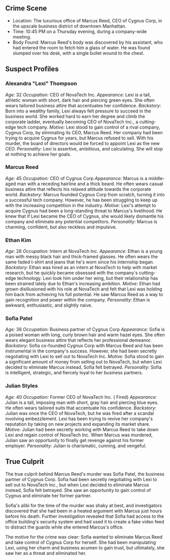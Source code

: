 ## Crime Scene
* Location: The luxurious office of Marcus Reed, CEO of Cygnus Corp, in the upscale business district of downtown Manhattan.
* Time: 10:45 PM on a Thursday evening, during a company-wide meeting.
* Body Found: Marcus Reed's body was discovered by his assistant, who had entered the room to fetch him a glass of water. He was found slumped over his desk, with a single bullet wound to the chest.

## Suspect Profiles

### Alexandra "Lexi" Thompson
*Age:* 32
*Occupation:* CEO of NovaTech Inc.
*Appearance:* Lexi is a tall, athletic woman with short, dark hair and piercing green eyes. She often wears tailored business attire that accentuates her confidence.
*Backstory:* Born into a wealthy family, Lexi always felt pressure to succeed in the business world. She worked hard to earn her degree and climb the corporate ladder, eventually becoming CEO of NovaTech Inc., a cutting-edge tech company.
*Motive:* Lexi stood to gain control of a rival company, Cygnus Corp, by eliminating its CEO, Marcus Reed. Her company had been trying to acquire Cygnus for years, but Marcus refused to sell. With his murder, the board of directors would be forced to appoint Lexi as the new CEO.
*Personality:* Lexi is assertive, ambitious, and calculating. She will stop at nothing to achieve her goals.

### Marcus Reed
*Age:* 45
*Occupation:* CEO of Cygnus Corp
*Appearance:* Marcus is a middle-aged man with a receding hairline and a thick beard. He often wears casual business attire that reflects his relaxed attitude towards the corporate world.
*Backstory:* Marcus founded Cygnus Corp from scratch, turning it into a successful tech company. However, he has been struggling to keep up with the increasing competition in the industry.
*Motive:* Lexi's attempt to acquire Cygnus had been a long-standing threat to Marcus's livelihood. He knew that if Lexi became the CEO of Cygnus, she would likely dismantle his company and eliminate any potential competitors.
*Personality:* Marcus is charming, confident, but also reckless and impulsive.

### Ethan Kim
*Age:* 28
*Occupation:* Intern at NovaTech Inc.
*Appearance:* Ethan is a young man with messy black hair and thick-framed glasses. He often wears the same faded t-shirt and jeans that he's worn since his internship began.
*Backstory:* Ethan was hired as an intern at NovaTech to help with market research, but he quickly became obsessed with the company's cutting-edge technology. Lexi took him under her wing, but their relationship has been strained lately due to Ethan's increasing ambition.
*Motive:* Ethan had grown disillusioned with his role at NovaTech and felt that Lexi was holding him back from achieving his full potential. He saw Marcus Reed as a way to gain recognition and power within the company.
*Personality:* Ethan is awkward, enthusiastic, and slightly naive.

### Sofia Patel
*Age:* 38
*Occupation:* Business partner of Cygnus Corp
*Appearance:* Sofia is a poised woman with long, curly brown hair and warm hazel eyes. She often wears elegant business attire that reflects her professional demeanor.
*Backstory:* Sofia co-founded Cygnus Corp with Marcus Reed and has been instrumental in the company's success. However, she had been secretly negotiating with Lexi to sell out to NovaTech Inc.
*Motive:* Sofia stood to gain a significant amount of money from selling out to NovaTech, but when Lexi decided to eliminate Marcus instead, Sofia felt betrayed.
*Personality:* Sofia is intelligent, strategic, and fiercely loyal to her business partners.

### Julian Styles
*Age:* 40
*Occupation:* Former CEO of NovaTech Inc. ( Fired)
*Appearance:* Julian is a tall, imposing man with short, gray hair and piercing blue eyes. He often wears tailored suits that accentuate his confidence.
*Backstory:* Julian was once the CEO of NovaTech, but he was fired after a scandal involving embezzlement. Lexi has been trying to revive her company's reputation by taking on new projects and expanding its market share.
*Motive:* Julian had been secretly working with Marcus Reed to take down Lexi and regain control of NovaTech Inc. When Marcus was murdered, Julian saw an opportunity to finally get revenge against his former employer.
*Personality:* Julian is charismatic, cunning, and vengeful.

## True Culprit
The true culprit behind Marcus Reed's murder was Sofia Patel, the business partner of Cygnus Corp. Sofia had been secretly negotiating with Lexi to sell out to NovaTech Inc., but when Lexi decided to eliminate Marcus instead, Sofia felt betrayed. She saw an opportunity to gain control of Cygnus and eliminate her former partner.

Sofia's alibi for the time of the murder was shaky at best, and investigators discovered that she had been in a heated argument with Marcus just hours before his death. Further investigation revealed that Sofia had access to the office building's security system and had used it to create a fake video feed to distract the guards while she entered Marcus's office.

The motive for the crime was clear: Sofia wanted to eliminate Marcus Reed and take control of Cygnus Corp for herself. She had been manipulating Lexi, using her charm and business acumen to gain trust, but ultimately, she saw her as a threat and eliminated her.